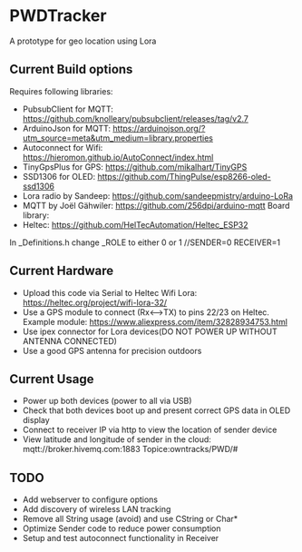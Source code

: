 # PWDTracker
A prototype for geo location using Lora

## Current Build options

Requires following libraries:
 - PubsubClient for MQTT: https://github.com/knolleary/pubsubclient/releases/tag/v2.7
 - ArduinoJson for MQTT: https://arduinojson.org/?utm_source=meta&utm_medium=library.properties
 - Autoconnect for Wifi: https://hieromon.github.io/AutoConnect/index.html
 - TinyGpsPlus for GPS: https://github.com/mikalhart/TinyGPS
 - SSD1306 for OLED: https://github.com/ThingPulse/esp8266-oled-ssd1306
 - Lora radio by Sandeep: https://github.com/sandeepmistry/arduino-LoRa
 - MQTT by Joël Gähwiler: https://github.com/256dpi/arduino-mqtt
Board library:
 - Heltec: https://github.com/HelTecAutomation/Heltec_ESP32

In _Definitions.h change _ROLE to either 0 or 1 //SENDER=0 RECEIVER=1

## Current Hardware
- Upload this code via Serial to Heltec Wifi Lora: https://heltec.org/project/wifi-lora-32/
- Use a GPS module to connect (Rx<-->TX) to pins 22/23 on Heltec. Example module: https://www.aliexpress.com/item/32828934753.html
- Use ipex connector for Lora devices(DO NOT POWER UP WITHOUT ANTENNA CONNECTED)
- Use a good GPS antenna for precision outdoors


## Current Usage
 - Power up both devices (power to all via USB)
 - Check that both devices boot up and present correct GPS data in OLED display
 - Connect to receiver IP via http to view the location of sender device
 - View latitude and longitude of sender in the cloud: mqtt://broker.hivemq.com:1883 Topice:owntracks/PWD/#

## TODO
 - Add webserver to configure options
 - Add discovery of wireless LAN tracking
 - Remove all String usage (avoid) and use CString or Char*
 - Optimize Sender code to reduce power consumption
 - Setup and test autoconnect functionality in Receiver
